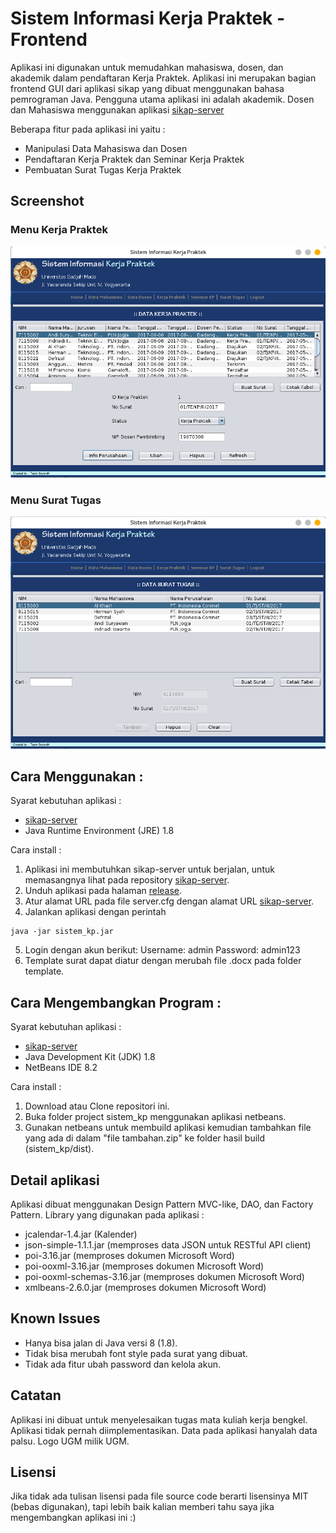 # Sistem Informasi Kerja Praktek - Frontend
Aplikasi ini digunakan untuk memudahkan mahasiswa, dosen, dan akademik dalam pendaftaran Kerja Praktek. Aplikasi ini merupakan bagian frontend GUI dari aplikasi sikap yang dibuat menggunakan bahasa pemrograman Java. Pengguna utama aplikasi ini adalah akademik. Dosen dan Mahasiswa menggunakan aplikasi [sikap-server](https://github.com/ilham-openbeta/sikap-server)

Beberapa fitur pada aplikasi ini yaitu :
- Manipulasi Data Mahasiswa dan Dosen
- Pendaftaran Kerja Praktek dan Seminar Kerja Praktek
- Pembuatan Surat Tugas Kerja Praktek

## Screenshot
### Menu Kerja Praktek
[![kerjapraktek](https://github.com/ilham-openbeta/sikap-front/raw/master/screenshot/menu%20kerja%20praktek.png)](https://github.com/ilham-openbeta/sikap-front/raw/master/screenshot/menu%20kerja%20praktek.png)

### Menu Surat Tugas
[![surattugas](https://github.com/ilham-openbeta/sikap-front/raw/master/screenshot/menu%20surat%20tugas.png)](https://github.com/ilham-openbeta/sikap-front/raw/master/screenshot/menu%20surat%20tugas.png)

## Cara Menggunakan :
Syarat kebutuhan aplikasi :
- [sikap-server](https://github.com/ilham-openbeta/sikap-server)
- Java Runtime Environment (JRE) 1.8

Cara install :
1. Aplikasi ini membutuhkan sikap-server untuk berjalan, untuk memasangnya lihat pada repository [sikap-server](https://github.com/ilham-openbeta/sikap-server).
2. Unduh aplikasi pada halaman [release](https://github.com/ilham-openbeta/sikap-front/releases/download/v1.0/Sistem.Informasi.KP.zip).
3. Atur alamat URL pada file server.cfg dengan alamat URL [sikap-server](https://github.com/ilham-openbeta/sikap-server).
4. Jalankan aplikasi dengan perintah
```
java -jar sistem_kp.jar
```
5. Login dengan akun berikut:
Username: admin
Password: admin123
6. Template surat dapat diatur dengan merubah file .docx pada folder template.

## Cara Mengembangkan Program :
Syarat kebutuhan aplikasi :
- [sikap-server](https://github.com/ilham-openbeta/sikap-server)
- Java Development Kit (JDK) 1.8
- NetBeans IDE 8.2

Cara install :
1. Download atau Clone repositori ini.
2. Buka folder project sistem_kp menggunakan aplikasi netbeans.
3. Gunakan netbeans untuk membuild aplikasi kemudian tambahkan file yang ada di dalam "file tambahan.zip" ke folder hasil build (sistem_kp/dist).

## Detail aplikasi
Aplikasi dibuat menggunakan Design Pattern MVC-like, DAO, dan Factory Pattern. Library yang digunakan pada aplikasi :
- jcalendar-1.4.jar (Kalender)
- json-simple-1.1.1.jar (memproses data JSON untuk RESTful API client)
- poi-3.16.jar (memproses dokumen Microsoft Word)
- poi-ooxml-3.16.jar (memproses dokumen Microsoft Word)
- poi-ooxml-schemas-3.16.jar (memproses dokumen Microsoft Word)
- xmlbeans-2.6.0.jar (memproses dokumen Microsoft Word)

## Known Issues
- Hanya bisa jalan di Java versi 8 (1.8).
- Tidak bisa merubah font style pada surat yang dibuat.
- Tidak ada fitur ubah password dan kelola akun.

## Catatan
Aplikasi ini dibuat untuk menyelesaikan tugas mata kuliah kerja bengkel. Aplikasi tidak pernah diimplementasikan. Data pada aplikasi hanyalah data palsu. Logo UGM milik UGM.

## Lisensi
Jika tidak ada tulisan lisensi pada file source code berarti lisensinya MIT (bebas digunakan), tapi lebih baik kalian memberi tahu saya jika mengembangkan aplikasi ini :)
